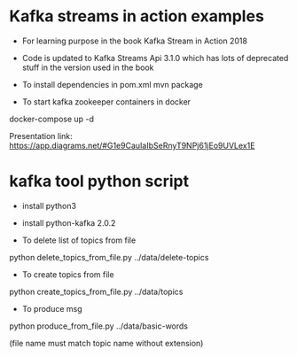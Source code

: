 # Kafka streams in action examples
- For learning purpose in the book Kafka Stream in Action 2018
- Code is updated to Kafka Streams Api 3.1.0 which has lots of deprecated stuff in the version used in the book
- To install dependencies in pom.xml
mvn package

- To start kafka zookeeper containers in docker

docker-compose up -d

Presentation link: https://app.diagrams.net/#G1e9CauIaIbSeRnyT9NPj61jEo9UVLex1E

# kafka tool python script
- install python3
- install python-kafka 2.0.2

- To delete list of topics from file

python delete_topics_from_file.py ../data/delete-topics

- To create topics from file

python create_topics_from_file.py ../data/topics
- To produce msg

python produce_from_file.py ../data/basic-words

  (file name must match topic name without extension)

